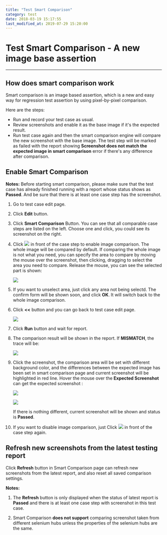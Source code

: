 ```yaml
---
title: "Test Smart Comparison"
category: test
date: 2018-03-19 15:17:55
last_modified_at: 2019-07-29 15:20:00
---
```


# Test Smart Comparison - A new image base assertion
***

## How does smart comparison work

 Smart comparison is an image based assertion, which is a new and easy way for regression test assertion by using pixel-by-pixel comparison.

 Here are the steps:
  - Run and record your test case as usual.
  - Review screenshots and enable it as the base image if it's the expected result.
  - Run test case again and then the smart comparison engine will compare the new screenshot with the base image. The test step will be marked as failed with the report showing **Screenshot does not match the expected image in smart comparison** error if there's any difference after comparison.
    
## Enable Smart Comparison

   **Notes:**
  Before starting smart comparison, please make sure that the test case has already finished running with a report whose status shows as **Passed**. And be sure that there is at least one case step has the screenshot.

  1. Go to test case edit page.
   
  2. Click **Edit** button.
   
  3. Click **Smart Comparison** Button. You can see that all comparable case steps are listed on the left. Choose one and click, you could see its screenshot on the right.
   
  4. Click ![][toggle] in front of the case step to enable image comparison. The whole image will be compared by default. If comparing the whole image is not what you need, you can specify the area to compare by moving the mouse over the screenshot, then clicking, dragging to select the area you need to compare. Release the mouse, you can see the selected part is shown: 
  
      ![][cropped_image]
    
  5. If you want to unselect area, just click any area not being selectd. The confirm form will be shown soon, and click **OK**. It will switch back to the whole image comparison.
  
  6. Click **<<** button and you can go back to test case edit page. 
  
      ![][back_button]
  
  7. Click **Run** button and wait for report.
  
  8. The comparison result will be shown in the report. If **MISMATCH**, the trace will be:
  
  
      ![][trace]
      
  9. Click the screenshot, the comparison area will be set with different background color, and the differences between the expected image has been set in smart comparison page and current screenshot will be highlighted in red line. Hover the mouse over the **Expected Screenshot** can get the expected screenshot :
  
  
      ![][test_result]   
      
      ![][expected_image]
      
      If there is nothing different, current screenshot will be shown and status is **Passed**. 
  
  10. If you want to disable image comparison, just Click ![][toggle_on] in front of the case step again.
  
## Refresh new screenshots from the latest testing report

  Click **Refresh** button in Smart Comparison page can refresh new screenshots from the latest report, and also reset all saved comparison settings. 
  
  **Notes:**
  
  1. The **Refresh** button is only displayed when the status of latest report is **Passed** and there is at least one case step with screenshot in this test case.
  
  2. Smart Comparison **does not support** comparing screenshot taken from different selenium hubs unless the properties of the selenium hubs are the same.

  
[toggle]: ../images/test/test_smart_comparison_toggle.PNG
[cropped_image]: ../images/test/test_smart_comparison_cropped_image.PNG
[back_button]: ../images/test/test_smart_comparison_back_button.PNG
[trace]: ../images/test/test_smart_comparison_trace.png
[test_result]: ../images/test/test_smart_comparison_test_result.png
[expected_image]: ../images/test/test_smart_comparison_expected_image.png
[toggle_on]: ../images/test/test_smart_comparison_toggle_on.PNG

	
    